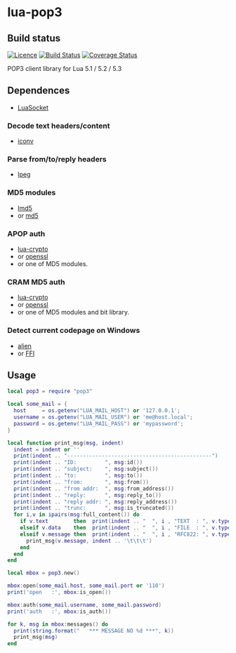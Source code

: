 lua-pop3
============
## Build status ##
[![Licence](http://img.shields.io/badge/Licence-MIT-brightgreen.svg)](LICENCE.txt)
[![Build Status](https://travis-ci.org/moteus/lua-pop3.png?branch=master)](https://travis-ci.org/moteus/lua-pop3)
[![Coverage Status](https://coveralls.io/repos/moteus/lua-pop3/badge.png)](https://coveralls.io/r/moteus/lua-pop3)

POP3 client library for Lua 5.1 / 5.2 / 5.3

## Dependences ##
* [LuaSocket](http://www.impa.br/~diego/software/luasocket)

### Decode text headers/content ###
* [iconv](http://ittner.github.com/lua-iconv)

### Parse from/to/reply headers ###
* [lpeg](http://www.inf.puc-rio.br/~roberto/lpeg)

### MD5 modules ###
* [lmd5](http://www.tecgraf.puc-rio.br/~lhf/ftp/lua/#lmd5)
* or [md5](http://www.keplerproject.org/md5/index.html)

### APOP auth ###
* [lua-crypto](http://luacrypto.luaforge.net)
* or [openssl](https://github.com/zhaozg/lua-openssl)
* or one of MD5 modules.

### CRAM MD5 auth ###
* [lua-crypto](http://luacrypto.luaforge.net)
* or [openssl](https://github.com/zhaozg/lua-openssl)
* or one of MD5 modules and bit library.

### Detect current codepage on Windows ###
* [alien](http://mascarenhas.github.io/alien)
* or [FFI](https://github.com/jmckaskill/luaffi)

## Usage ##

```lua
local pop3 = require "pop3"

local some_mail = {
  host     = os.getenv("LUA_MAIL_HOST") or '127.0.0.1';
  username = os.getenv("LUA_MAIL_USER") or 'me@host.local';
  password = os.getenv("LUA_MAIL_PASS") or 'mypassword';
}

local function print_msg(msg, indent)
  indent = indent or ''
  print(indent .. "----------------------------------------------")
  print(indent .. "ID:         ", msg:id())
  print(indent .. "subject:    ", msg:subject())
  print(indent .. "to:         ", msg:to())
  print(indent .. "from:       ", msg:from())
  print(indent .. "from addr:  ", msg:from_address())
  print(indent .. "reply:      ", msg:reply_to())
  print(indent .. "reply addr: ", msg:reply_address())
  print(indent .. "trunc:      ", msg:is_truncated())
  for i,v in ipairs(msg:full_content()) do
    if v.text        then  print(indent .. "  ", i , "TEXT  : ", v.type, #v.text)
    elseif v.data    then  print(indent .. "  ", i , "FILE  : ", v.type, v.disposition, v.file_name or v.name, #v.data)
    elseif v.message then  print(indent .. "  ", i , "RFC822: ", v.type, v.disposition, v.file_name or v.name)
      print_msg(v.message, indent .. '\t\t\t')
    end
  end
end

local mbox = pop3.new()

mbox:open(some_mail.host, some_mail.port or '110')
print('open   :', mbox:is_open())

mbox:auth(some_mail.username, some_mail.password)
print('auth   :', mbox:is_auth())

for k, msg in mbox:messages() do
  print(string.format("   *** MESSAGE NO %d ***", k))
  print_msg(msg)
end
```
